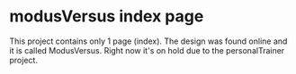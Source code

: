 # modusVersus index page
This project contains only 1 page (index). The design was found online and it is called ModusVersus. Right now it's on hold due to the personalTrainer project.
